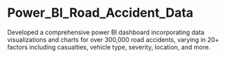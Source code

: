 # Power_BI_Road_Accident_Data
Developed a comprehensive power BI dashboard incorporating data visualizations and charts for  over 300,000 road accidents, varying in 20+ factors including casualties, vehicle type, severity,  location, and more.
